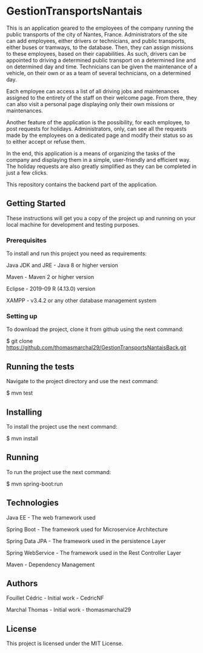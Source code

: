 # GestionTransportsNantais

This is an application geared to the employees of the company running the public transports of the city of Nantes, France. Administrators of the site can add employees, either drivers or technicians, and public transports, either buses or tramways, to the database. Then, they can assign missions to these employees, based on their capabilities. As such, drivers can be appointed to driving a determined public transport on a determined line and on determined day and time. Technicians can be given the maintenance of a vehicle, on their own or as a team of several technicians, on a determined day.

Each employee can access a list of all driving jobs and maintenances assigned to the entirety of the staff on their welcome page. From there, they can also visit a personal page displaying only their own missions or maintenances.

Another feature of the application is the possibility, for each employee, to post requests for holidays. Administrators, only, can see all the requests made by the employees on a dedicated page and modify their status so as to either accept or refuse them.

In the end, this application is a means of organizing the tasks of the company and displaying them in a simple, user-friendly and efficient way. The holiday requests are also greatly simplified as they can be completed in just a few clicks.

This repository contains the backend part of the application.

## Getting Started

These instructions will get you a copy of the project up and running on your local machine for development and testing purposes.

### Prerequisites

To install and run this project you need as requirements:

Java JDK and JRE - Java 8 or higher version

Maven - Maven 2 or higher version

Eclipse - 2019-09 R (4.13.0) version

XAMPP - v3.4.2 or any other database management system

### Setting up

To download the project, clone it from github using the next command:

$ git clone https://github.com/thomasmarchal29/GestionTransportsNantaisBack.git

## Running the tests

Navigate to the project directory and use the next command:

$ mvn test

## Installing

To install the project use the next command:

$ mvn install

## Running

To run the project use the next command:

$ mvn spring-boot:run

## Technologies

Java EE - The web framework used

Spring Boot - The framework used for Microservice Architecture

Spring Data JPA - The framework used in the persistence Layer

Spring WebService - The framework used in the Rest Controller Layer

Maven - Dependency Management

## Authors

Fouillet Cédric - Initial work - CedricNF

Marchal Thomas - Initial work - thomasmarchal29

## License

This project is licensed under the MIT License.
